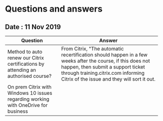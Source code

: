 # Questions and answers

## Date : 11 Nov 2019

Question  | Answer
---|---
Method to auto renew our Citrix certifications by attending an authorised course? | From Citrix, "The automatic recertification should happen in a few weeks after the course, if this does not happen, then submit a support ticket through training.citrix.com informing Citrix of the issue and they will  sort it out.
On prem Citrix with Windows 10 issues regarding working with OneDrive for business | 
